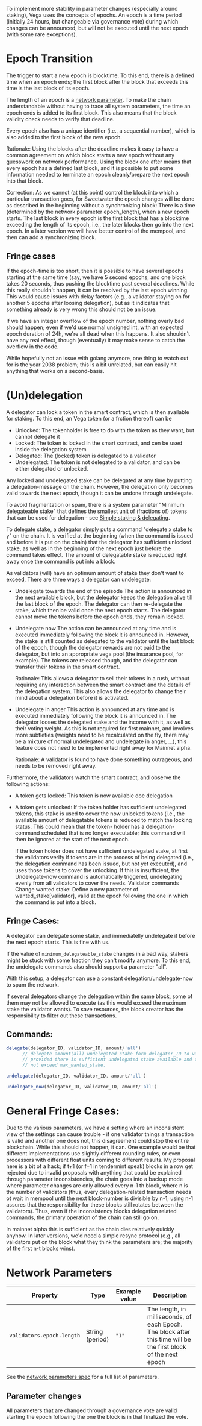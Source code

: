 
To implement more stability in parameter changes (especially around staking), Vega uses
the concepts of epochs. An epoch is a time period (initially 24 hours, but changeable
via governance vote) during which changes can be announced, but will not be executed
until the next epoch (with some rare exceptions).

# Epoch Transition

The trigger to start a new epoch is blocktime. To this end, there is a
defined time when an epoch ends; the first block after the block that
exceeds this time is the last block of its epoch.

The length of an epoch is a [network parameter](#network-parameters). To make the chain understandable
without having to trace all system parameters, the time an epoch ends is added
to its first block. This also means that the block validity check needs to verify 
that deadline.

Every epoch also has a unique identifier (i.e., a sequential number), which is also 
added to the first block of the new epoch.

Rationale: Using the blocks after the deadline makes it easy to have a common agreement
on which block starts a new epoch without any guesswork on network performance. Using
the block one after means that every epoch has a defined last block, and it is possible
to put some information needed to terminate an epoch cleanly/prepare the
next epoch into that block.

Correction: As we cannot (at this point) control the block into which a particular transaction
goes, for Sweetwater the epoch changes will be done as described in the
beginning without a synchronizing block: There is a time (determined by the 
network parameter epoch_length), when a new epoch starts. The last block in every epoch is the
first block that has a blocktime exceeding the length of its epoch, i.e., the later blocks
then go into the next epoch. In a later version we will have better control of the mempool,
and then can add a synchronizing block.
## Fringe cases
 If the epoch-time is too short, then it is possible to have several epochs starting
 at the same time (say, we have 5 second epochs, and one block takes 20 seconds, thus  pushing the
 blocktime past several deadlines. While this really shouldn't happen, it can be resolved by the 
 last epoch winning. This would cause issues with delay factors (e.g., a validator staying on for
 another 5 epochs after loosing delegation), but as it indicates that something already is very
 wrong this should not be an issue. 

 If we have an integer overflow of the epoch number, nothing overly bad should happen; even
 if we'd use normal unsigned int, with an expected epoch duration of 24h, we're all dead when 
 this happens. It also shouldn't have any real effect, though (eventually) it may make sense 
 to catch the overflow in the code.
 
 While hopefully not an issue with golang anymore, one thing to watch out for is
 the year 2038 problem; this is a bit unrelated, but can easily hit anything that
 works on a second-basis.

# (Un)delegation

A delegator can lock a token in the smart contract, which is then available for
staking. To this end, an Vega token
(or a frction thereof) can be
- Unlocked: The tokenholder is free to do with the token as they
	want, but cannot delegate it
- Locked: The token is locked in the smart contract, and cen be used
	inside the delegation system
- Delegated: The (locked) token is delegated to a validator
- Undelegated: The token is not delegated to a validator, and can be either
	delegated or unlocked.
	
Any locked and undelegated stake can be delegated at any time by putting a 
delegation-message on the chain. However, the delegation only becomes valid 
towards the next epoch, though it can be undone through undelegate.

To avoid fragmentation or spam, there is a system parameter "Minimum delegateable stake"
that defines the smallest unit of (fractions of) tokens that can be used for delegation - see [Simple staking & delegating](./0059-STKG-simple_staking_and_delegating.md#network-parameters).

To delegate stake, a delegator simply puts a command "delegate x stake to y" on
the chain. It is verified at the beginning (when the command is issued and before
it is put on the chain) that the delegator has sufficient unlocked stake, as 
well as in the beginning of the next epoch just before the command takes effect.
The amount of delegatable stake is reduced right away once the command is put into 
a block.

As validators (will) have an optimum amount of stake they don't want to exceed, 
There are three ways a delegator can undelegate:

- Undelegate towards the end of the episode
	The action is announced in the next available block, but the delegator keeps
	the delegation alive till the last block of the epoch. The delegator can then
	re-delegate the stake, which then be valid once the next epoch starts.
	The delegator cannot move the tokens before the epoch ends, they remain locked.
- Undelegate now
	The action can be announced at any time and is executed immediately following the block
	it is announced in. However, the stake is still counted as delegated to the validator until
	the last block of the epoch, though the delegator rewards are not paid to the delegator, but
	into an appropriate vega pool (the insurance pool, for example). The tokens are
	released though, and the delegator can transfer their tokens in the smart contract.

	Rationale: This allows a delegator to sell their tokens in a rush, without requiring
	any interaction between the smart contract and the details of the delegation system.
	This also allows the delegator to change their mind about a delegation before it is
	activated.
  
- Undelegate in anger
	This action is announced at any time and is executed immediately following the block it
	is announced in. The delegator looses the delegated stake and the income with it, as well
	as their voting weight. As this is not required for first mainnet, and involves more subtleties
	(weights need to be recalculated on the fly, there may be a mixture of normal undelegated
	and undelegate in anger, ...), this feature does not need to be implemented right away for
	Mainnet alpha.
	
	Rationale: A validator is found to have done something outrageous, and needs to be removed
	right away. 

Furthermore, the validators watch the smart contract, and observe the following actions:

- A token gets locked: This token is now available doe delegation
- A token gets unlocked: If the token holder has sufficient undelegated tokens, this stake is
	used to cover the now unlocked tokens (i.e., the available amount of delegatable 
	tokens is reduced to match the locking status. This could mean that the token-
	holder has a delegation-command scheduled that is no longer executable; this
	command will then be ignored at the start of the next epoch.

	If the token holder does not have sufficient undelegated stake, at first
	the validators verify if tokens are in the process of being delegated
	(i.e., the delegation command has been issued, but not yet executed), and
	uses those tokens to cover the unlocking. If this is insufficient, the
	Undelegate-now command is automatically triggered, undelegating evenly from
	all validators to cover the needs.
Validator commands
	Change wanted stake: Define a new parameter of wanted_stake[validator], valid at the epoch
	following the one in which the command is put into a block.

## Fringe Cases:
A delegator can delegate some stake, and immediatelly undelegate it before the next
epoch starts. This is fine with us.

If the value of `minimum_delegateable_stake` changes in a bad way, stakers might be stuck with
some fraction they can't modify anymore. To this end, the undelegate commands also should
support a parameter "all".

With this setup, a delegator can use a constant delegation/undelegate-now to spam the network.	

If several delegators change the delegation within the same block, some of them may not be allowed to 
execute (as this would exceed the maximum stake the validator wants). To save resources, the
block creator has the responsibility to filter out these transactions.

## Commands:
```javascript
delegate(delegator_ID, validator_ID, amount/'all')
      // delegate amount(all) undelegated stake form delegator_ID to validator_ID, 
      // provided there is sufficient undelegated stake available and the value would
      // not exceed max_wanted_stake.

undelegate(delegator_ID, validator_ID, amount/'all')

undelegate_now(delegator_ID, validator_ID, amount/'all')
```



# General Fringe Cases:

Due to the various parameters, we have a setting where an inconsistent view of the settings
can cause trouble - if one validator things a transaction is valid and another one does not, 
this disagreement could stop the entire blockchain.
While this should not happen, it can. One example would be that different implementations use
slightly different rounding rules, or even processors with different float units coming to 
different results. 
My proposal here is a bit of a hack; if t+1 (or f+1 in tendermint speak) blocks in a row get 
rejected due to invalid proposals with anything that could be explained through parameter 
inconsistencies, the chain goes into a backup mode where parameter changes are only allowed 
every n-1 th block, where n is the number of validators (thus, every delegation-related 
transaction needs ot wait in mempool until the next block-number is divisible by n-1; using n-1 
assures that the responsibility for these blocks still rotates between the validators). 
Thus, even if the inconsistency blocks delegation related commands, the primary operation of 
the chain can still go on. 

In mainnet alpha this is sufficient as the chain dies relatively quickly anyhow. In later versions, we'd need a simple resync protocol (e.g., all validators put on the block what they think the parameters are; the majority of the first n-t blocks wins).

# Network Parameters

| Property         | Type   | Example value | Description |
|------------------|--------| ------------|--------------|
| `validators.epoch.length`       | String (period) |  `"1"` | The length, in milliseconds, of each Epoch. The block after this time will be the first block of the next epoch  |

See the [network parameters spec](./0054-NETP-network_parameters.md#current-network-parameters) for a full list of parameters.

## Parameter changes
All parameters that are changed through a governance vote are valid starting the epoch following the one the block is in that finalized the vote.
